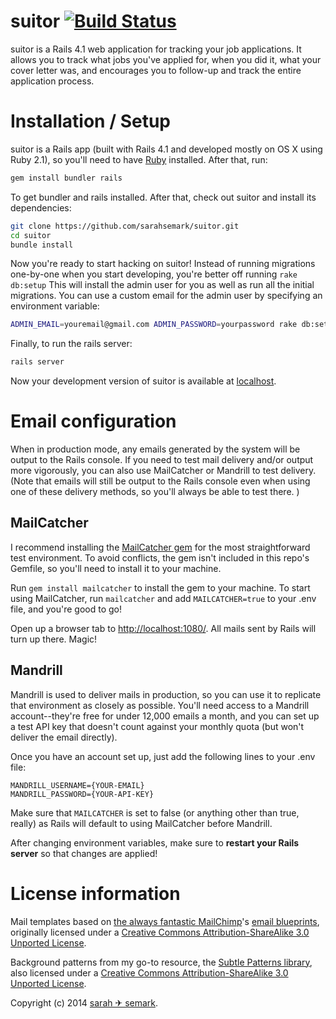 # suitor [![Build Status](https://secure.travis-ci.org/sarahsemark/suitor.png?branch=master)](http://travis-ci.org/sarahsemark/suitor)

suitor is a Rails 4.1 web application for tracking your job applications. It
allows you to track what jobs you've applied for, when you did it, what your
cover letter was, and encourages you to follow-up and track the entire
application process.

# Installation / Setup

suitor is a Rails app (built with Rails 4.1 and developed mostly on OS X using
Ruby 2.1), so you'll need to have [Ruby][] installed. After that, run:

```bash
gem install bundler rails
```

To get bundler and rails installed. After that, check out suitor and install
its dependencies:

```bash
git clone https://github.com/sarahsemark/suitor.git
cd suitor
bundle install
```

Now you're ready to start hacking on suitor! Instead of running migrations
one-by-one when you start developing, you're better off running `rake db:setup`
This will install the admin user for you as well as run all the initial
migrations. You can use a custom email for the admin user by specifying an
environment variable:

```bash
ADMIN_EMAIL=youremail@gmail.com ADMIN_PASSWORD=yourpassword rake db:setup
```

Finally, to run the rails server:

```bash
rails server
```

Now your development version of suitor is available at [localhost][].

[localhost]: http://localhost:3000/
[Ruby]: http://www.ruby-lang.org/


# Email configuration

When in production mode, any emails generated by the system will be output to the Rails console. If you need to test mail delivery and/or output more vigorously, you can also use MailCatcher or Mandrill to test delivery. (Note that emails will still be output to the Rails console even when using one of these delivery methods, so you'll always be able to test there. )

## MailCatcher

I recommend installing the [MailCatcher gem](http://mailcatcher.me) for the most straightforward test environment. To avoid conflicts, the gem isn't included in this repo's Gemfile, so you'll need to install it to your machine.

Run `gem install mailcatcher` to install the gem to your machine. To start using MailCatcher, run `mailcatcher` and add `MAILCATCHER=true` to your .env file, and you're good to go!

Open up a browser tab to [http://localhost:1080/](http://localhost:1080/). All mails sent by Rails will turn up there. Magic!

## Mandrill

Mandrill is used to deliver mails in production, so you can use it to replicate that environment as closely as possible. You'll need access to a Mandrill account--they're free for under 12,000 emails a month, and you can set up a test API key that doesn't count against your monthly quota (but won't deliver the email directly). 

Once you have an account set up, just add the following lines to your .env file:

```
MANDRILL_USERNAME={YOUR-EMAIL}
MANDRILL_PASSWORD={YOUR-API-KEY}
```

Make sure that `MAILCATCHER` is set to false (or anything other than true, really) as Rails will default to using MailCatcher before Mandrill.

After changing environment variables, make sure to **restart your Rails server** so that changes are applied!

# License information

Mail templates based on [the always fantastic MailChimp](http://www.mailchimp.com/)'s [email blueprints](https://github.com/mailchimp/Email-Blueprints), originally licensed under a [Creative Commons Attribution-ShareAlike 3.0 Unported License](http://creativecommons.org/licenses/by-sa/3.0/).

Background patterns from my go-to resource, the [Subtle Patterns library](http://subtlepatterns.com), also licensed under a [Creative Commons Attribution-ShareAlike 3.0 Unported License](http://creativecommons.org/licenses/by-sa/3.0/).

Copyright (c) 2014 [sarah ✈ semark](http://triggersandsparks.com).
